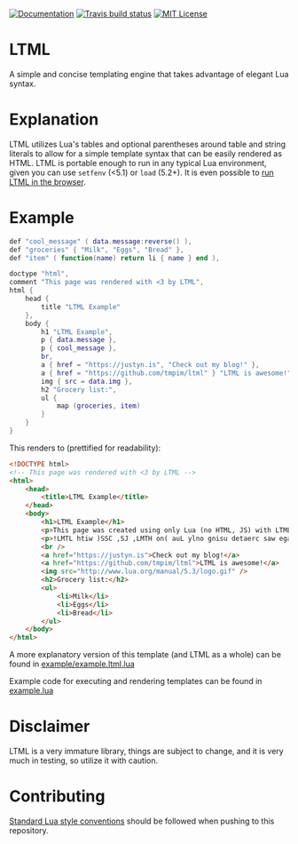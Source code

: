 [![Documentation](https://img.shields.io/badge/-docs-blue.svg?style=flat-square)](https://tmpim.github.io/ltml) [![Travis build status](https://img.shields.io/travis/tmpim/ltml.svg?style=flat-square)](https://travis-ci.org/tmpim/ltml) [![MIT License](https://img.shields.io/github/license/tmpim/ltml.svg?style=flat-square)](LICENSE)
# LTML
A simple and concise templating engine that takes advantage of elegant Lua syntax.

# Explanation
LTML utilizes Lua's tables and optional parentheses around table and string literals to allow for a simple template syntax that can be easily rendered as HTML. LTML is portable enough to run in any typical Lua environment, given you can use `setfenv` (<5.1) or `load` (5.2+). It is even possible to [run LTML in the browser](https://github.com/tmpim/ltml-react).

# Example
```lua
def "cool_message" ( data.message:reverse() ),
def "groceries" { "Milk", "Eggs", "Bread" },
def "item" ( function(name) return li { name } end ),

doctype "html",
comment "This page was rendered with <3 by LTML",
html {
    head {
        title "LTML Example"
    },
    body {
        h1 "LTML Example",
        p { data.message },
        p { cool_message },
        br,
        a { href = "https://justyn.is", "Check out my blog!" },
        a { href = "https://github.com/tmpim/ltml" } "LTML is awesome!",
        img { src = data.img },
        h2 "Grocery list:",
        ul {
            map (groceries, item)
        }
    }
}
```

This renders to (prettified for readability):
```html
<!DOCTYPE html>
<!-- This page was rendered with <3 by LTML -->
<html>
    <head>
        <title>LTML Example</title>
    </head>
    <body>
        <h1>LTML Example</h1>
        <p>This page was created using only Lua (no HTML, JS) with LTML!</p>
        <p>!LMTL htiw )SSC ,SJ ,LMTH on( auL ylno gnisu detaerc saw egap sihT</p>
        <br />
        <a href="https://justyn.is">Check out my blog!</a>
        <a href="https://github.com/tmpim/ltml">LTML is awesome!</a>
        <img src="http://www.lua.org/manual/5.3/logo.gif" />
        <h2>Grocery list:</h2>
        <ul>
            <li>Milk</li>
            <li>Eggs</li>
            <li>Bread</li>
        </ul>
    </body>
</html>
```
A more explanatory version of this template (and LTML as a whole) can be found in [example/example.ltml.lua](example/example.ltml.lua)

Example code for executing and rendering templates can be found in [example.lua](example.lua)

# Disclaimer
LTML is a very immature library, things are subject to change, and it is very much in testing, so utilize it with caution.

# Contributing
[Standard Lua style conventions](http://lua-users.org/wiki/LuaStyleGuide) should be followed when pushing to this repository.